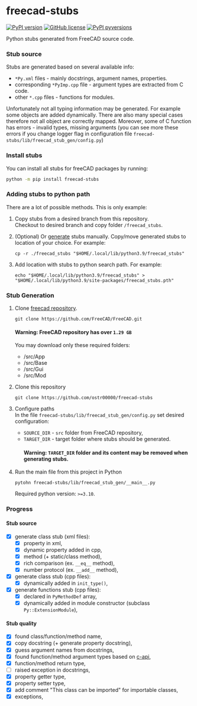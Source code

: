 # freecad-stubs
[![PyPI version](https://img.shields.io/pypi/v/freecad-stubs)](https://pypi.org/project/freecad-stubs/)
[![GitHub license](https://img.shields.io/github/license/ostr00000/freecad-stubs)](https://github.com/ostr00000/freecad-stubs/blob/main/LICENSE)
[![PyPI pyversions](https://img.shields.io/pypi/pyversions/freecad-stubs)](https://pypi.python.org/pypi/freecad-stubs/)


Python stubs generated from FreeCAD source code.

### Stub source
Stubs are generated based on several available info:
- `*Py.xml` files - mainly docstrings, argument names, properties.
- corresponding `*PyImp.cpp` file - argument types are extracted from C code.
- other `*.cpp` files - functions for modules.

Unfortunately not all typing information may be generated. 
For example some objects are added dynamically. 
There are also many special cases 
therefore not all object are correctly mapped.
Moreover, some of C function has errors - invalid types, missing arguments 
(you can see more these errors if you change logger flag in configuration file `freecad-stubs/lib/freecad_stub_gen/config.py`) 

### Install stubs
You can install all stubs for freeCAD packages by running:
```bash
python -m pip install freecad-stubs 
```

### Adding stubs to python path
There are a lot of possible methods. This is only example: 

1. Copy stubs from a desired branch from this repository.  
Checkout to desired branch and copy folder `/freecad_stubs`.
   
2. (Optional) Or [generate](#Stub-Generation) stubs manually.
   Copy/move generated stubs to location of your choice. For example:
   ```shell
   cp -r ./freecad_stubs "$HOME/.local/lib/python3.9/freecad_stubs" 
   ```

3. Add location with stubs to python search path.
   For example:
   ```shell
   echo "$HOME/.local/lib/python3.9/freecad_stubs" > "$HOME/.local/lib/python3.9/site-packages/freecad_stubs.pth" 
   ```

### Stub Generation

1. Clone [freecad repository](https://github.com/FreeCAD/FreeCAD).
    ```shell
    git clone https://github.com/FreeCAD/FreeCAD.git
    ```
   #### Warning: FreeCAD repository has over `1.29 GB`
   You may download only these required folders:
    - /src/App
    - /src/Base
    - /src/Gui
    - /src/Mod


2. Clone this repository
    ```shell
    git clone https://github.com/ostr00000/freecad-stubs
    ```

3. Configure paths  
   In the file `freecad-stubs/lib/freecad_stub_gen/config.py`
   set desired configuration:
    - `SOURCE_DIR` - `src` folder from FreeCAD repository,
    - `TARGET_DIR` - target folder where stubs should be generated.
      #### Warning: `TARGET_DIR` folder and its content may be removed when generating stubs.

4. Run the main file from this project in Python
    ```shell
    pytohn freecad-stubs/lib/freecad_stub_gen/__main__.py
    ```
   Required python version: `>=3.10`.


### Progress

#### Stub source
- [x] generate class stub (xml files):
  - [x] property in xml,
  - [x] dynamic property added in cpp,
  - [x] method (+ static/class method),
  - [x] rich comparison (ex. `__eq__` method),
  - [x] number protocol (ex. `__add__` method),
- [x] generate class stub (cpp files):
  - [x] dynamically added in `init_type()`,
- [x] generate functions stub (cpp files):
  - [x] declared in `PyMethodDef` array,
  - [x] dynamically added in module constructor (subclass `Py::ExtensionModule`),

#### Stub quality
- [x] found class/function/method name,
- [x] copy docstring (+ generate property docstring),
- [x] guess argument names from docstrings,
- [x] found function/method argument types based on [c-api](https://docs.python.org/3/c-api/arg.html),
- [x] function/method return type,
- [ ] raised exception in docstrings,
- [x] property getter type,
- [x] property setter type,
- [x] add comment "This class can be imported" for importable classes,
- [x] exceptions,
